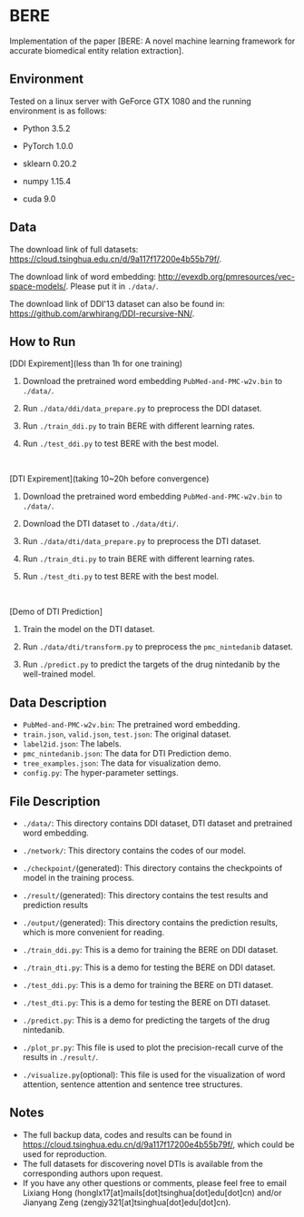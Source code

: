 # BERE
Implementation of the paper [BERE: A novel machine learning framework for accurate biomedical entity relation extraction].

## Environment
Tested on a linux server with GeForce GTX 1080 and the running environment is as follows:

- Python    3.5.2

- PyTorch   1.0.0

- sklearn   0.20.2

- numpy     1.15.4

- cuda      9.0

## Data
The download link of full datasets: https://cloud.tsinghua.edu.cn/d/9a117f17200e4b55b79f/.

The download link of word embedding: http://evexdb.org/pmresources/vec-space-models/. Please put it in `./data/`.

The download link of DDI'13 dataset can also be found in: https://github.com/arwhirang/DDI-recursive-NN/.

## How to Run
[DDI Expirement](less than 1h for one training)
1. Download the pretrained word embedding `PubMed-and-PMC-w2v.bin` to `./data/`.

2. Run  `./data/ddi/data_prepare.py` to preprocess the DDI dataset.

3. Run `./train_ddi.py` to train BERE with different learning rates.

4. Run `./test_ddi.py` to test BERE with the best model.

&nbsp;

[DTI Expirement](taking 10~20h before convergence)

1. Download the pretrained word embedding `PubMed-and-PMC-w2v.bin` to `./data/`.

2. Download the DTI dataset to `./data/dti/`.

2. Run  `./data/dti/data_prepare.py` to preprocess the DTI dataset.

3. Run `./train_dti.py` to train BERE with different learning rates.

4. Run `./test_dti.py` to test BERE with the best model.

&nbsp;

[Demo of DTI Prediction]

1. Train the model on the DTI dataset.

2. Run `./data/dti/transform.py` to preprocess the `pmc_nintedanib` dataset.

3. Run `./predict.py` to predict the targets of the drug nintedanib by the well-trained model.

## Data Description
- `PubMed-and-PMC-w2v.bin`: The pretrained word embedding.
- `train.json`, `valid.json`, `test.json`: The original dataset.
- `label2id.json`: The labels.
- `pmc_nintedanib.json`: The data for DTI Prediction demo.
- `tree_examples.json`: The data for visualization demo.
- `config.py`: The hyper-parameter settings.

## File Description
- `./data/`: This directory contains DDI dataset, DTI dataset and pretrained word embedding.

- `./network/`: This directory contains the codes of our model.

- `./checkpoint/`(generated): This directory contains the checkpoints of model in the training process.

- `./result/`(generated): This directory contains the test results and prediction results

- `./output/`(generated): This directory contains the prediction results, which is more convenient for reading. 

- `./train_ddi.py`: This is a demo for training the BERE on DDI dataset.

- `./train_dti.py`: This is a demo for testing the BERE on DDI dataset.

- `./test_ddi.py`: This is a demo for training the BERE on DTI dataset.

- `./test_dti.py`: This is a demo for testing the BERE on DTI dataset.

- `./predict.py`: This is a demo for predicting the targets of the drug nintedanib.

- `./plot_pr.py`: This file is used to plot the precision-recall curve of the results in `./result/`.

- `./visualize.py`(optional): This file is used for the visualization of word attention, sentence attention and sentence tree structures.

## Notes
- The full backup data, codes and results can be found in https://cloud.tsinghua.edu.cn/d/9a117f17200e4b55b79f/, which could be used for reproduction.
- The full datasets for discovering novel DTIs is available from the corresponding authors upon request. 
- If you have any other questions or comments, please feel free to email Lixiang Hong (honglx17[at]mails[dot]tsinghua[dot]edu[dot]cn) and/or Jianyang Zeng (zengjy321[at]tsinghua[dot]edu[dot]cn).
